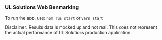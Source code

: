 ###

### UL Solutions Web Benmarking

To run the app, use:
`npm run start`
or
`yarn start`

Disclaimer: Results data is mocked up and not real. This does not represent the actual performance of UL Solutions production application.
